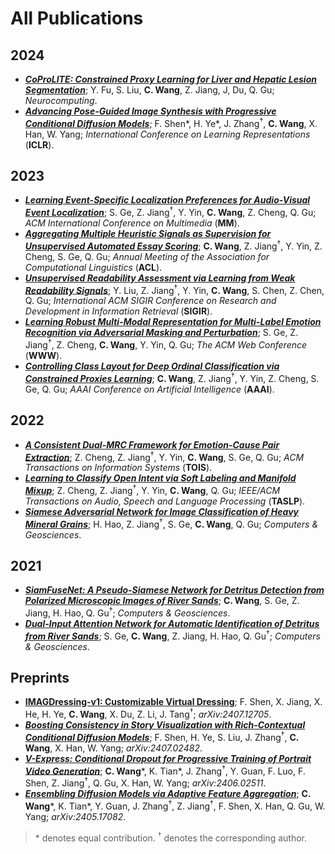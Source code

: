 # All Publications

## 2024

- [***CoProLITE: Constrained Proxy Learning for Liver and Hepatic Lesion Segmentation***](https://doi.org/10.1016/j.neucom.2024.128014); Y. Fu, S. Liu, **C. Wang**, Z. Jiang, J, Du, Q. Gu; *Neurocomputing*.
- [***Advancing Pose-Guided Image Synthesis with Progressive Conditional Diffusion Models***](https://doi.org/10.48550/arXiv.2310.06313); F. Shen\*, H. Ye\*, J. Zhang<sup>†</sup>, **C. Wang**, X. Han, W. Yang; *International Conference on Learning Representations* (**ICLR**).

## 2023

- [***Learning Event-Specific Localization Preferences for Audio-Visual Event Localization***](https://doi.org/10.1145/3581783.3612506); S. Ge, Z. Jiang<sup>†</sup>, Y. Yin, **C. Wang**, Z. Cheng, Q. Gu; *ACM International Conference on Multimedia* (**MM**).
- [***Aggregating Multiple Heuristic Signals as Supervision for Unsupervised Automated Essay Scoring***](https://aclanthology.org/2023.acl-long.782/); **C. Wang**, Z. Jiang<sup>†</sup>, Y. Yin, Z. Cheng, S. Ge, Q. Gu; *Annual Meeting of the Association for Computational Linguistics* (**ACL**).
- [***Unsupervised Readability Assessment via Learning from Weak Readability Signals***](https://dl.acm.org/doi/10.1145/3539618.3591695); Y. Liu, Z. Jiang<sup>†</sup>, Y. Yin, **C. Wang**, S. Chen, Z. Chen, Q. Gu; *International ACM SIGIR Conference on Research and Development in Information Retrieval* (**SIGIR**).
- [***Learning Robust Multi-Modal Representation for Multi-Label Emotion Recognition via Adversarial Masking and Perturbation***](https://doi.org/10.1145/3543507.3583258); S. Ge, Z. Jiang<sup>†</sup>, Z. Cheng, **C. Wang**, Y. Yin, Q. Gu; *The ACM Web Conference* (**WWW**).
- [***Controlling Class Layout for Deep Ordinal Classification via Constrained Proxies Learning***](https://doi.org/10.1609/aaai.v37i2.25345); **C. Wang**, Z. Jiang<sup>†</sup>, Y. Yin, Z. Cheng, S. Ge, Q. Gu; *AAAI Conference on Artificial Intelligence* (**AAAI**).

## 2022

- [***A Consistent Dual-MRC Framework for Emotion-Cause Pair Extraction***](https://doi.org/10.1145/3558548); Z. Cheng, Z. Jiang<sup>†</sup>, Y. Yin, **C. Wang**, S. Ge, Q. Gu; *ACM Transactions on Information Systems* (**TOIS**).
- [***Learning to Classify Open Intent via Soft Labeling and Manifold Mixup***](https://doi.org/10.1109/TASLP.2022.3145308); Z. Cheng, Z. Jiang<sup>†</sup>, Y. Yin, **C. Wang**, Q. Gu; *IEEE/ACM Transactions on Audio, Speech and Language Processing* (**TASLP**).
- [***Siamese Adversarial Network for Image Classification of Heavy Mineral Grains***](https://doi.org/10.1016/j.cageo.2021.105016); H. Hao, Z. Jiang<sup>†</sup>, S. Ge, **C. Wang**, Q. Gu; *Computers & Geosciences*.

## 2021

- [***SiamFuseNet: A Pseudo-Siamese Network for Detritus Detection from Polarized Microscopic Images of River Sands***](https://doi.org/10.1016/j.cageo.2021.104912); **C. Wang**, S. Ge, Z. Jiang, H. Hao, Q. Gu<sup>†</sup>; *Computers & Geosciences*.
- [***Dual-Input Attention Network for Automatic Identification of Detritus from River Sands***](https://doi.org/10.1016/j.cageo.2021.104735); S. Ge, **C. Wang**, Z. Jiang, H. Hao, Q. Gu<sup>†</sup>; *Computers & Geosciences*.

## Preprints

- [**IMAGDressing-v1: Customizable Virtual Dressing**](https://arxiv.org/abs/2407.12705); F. Shen, X. Jiang, X. He, H. Ye, **C. Wang**, X. Du, Z. Li, J. Tang<sup>†</sup>; *arXiv:2407.12705*.
- [***Boosting Consistency in Story Visualization with Rich-Contextual Conditional Diffusion Models***](https://arxiv.org/abs/2407.02482); F. Shen, H. Ye, S. Liu, J. Zhang<sup>†</sup>, **C. Wang**, X. Han, W. Yang; *arXiv:2407.02482*.
- [***V-Express: Conditional Dropout for Progressive Training of Portrait Video Generation***](https://arxiv.org/abs/2406.02511); **C. Wang**\*, K. Tian\*, J. Zhang<sup>†</sup>, Y. Guan, F. Luo, F. Shen, Z. Jiang<sup>†</sup>, Q. Gu, X. Han, W. Yang; *arXiv:2406.02511*.
- [***Ensembling Diffusion Models via Adaptive Feature Aggregation***](https://arxiv.org/abs/2405.17082); **C. Wang**\*, K. Tian\*, Y. Guan, J. Zhang<sup>†</sup>, Z. Jiang<sup>†</sup>, F. Shen, X. Han, Q. Gu, W. Yang; *arXiv:2405.17082*.

> \* denotes equal contribution. <sup>†</sup> denotes the corresponding author.
